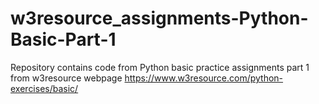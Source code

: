# w3resource_assignments-Python-Basic-Part-1
Repository contains code from Python basic practice assignments part 1 from w3resource webpage https://www.w3resource.com/python-exercises/basic/
